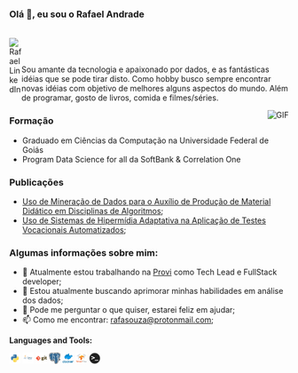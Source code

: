 ### Olá 👋, eu sou o Rafael Andrade

<br/>

<a href="https://www.linkedin.com/in/rafaelsandrade/">
  <img align="left" alt="Rafael LinkedIn" width="22px" src="https://cdn.jsdelivr.net/npm/simple-icons@v3/icons/linkedin.svg" />
</a>

<br/>
<br/>

Sou amante da tecnologia e apaixonado por dados, e as fantásticas idéias que se pode tirar disto. Como hobby busco sempre encontrar novas idéias com objetivo de melhores alguns aspectos do mundo. Além de programar, gosto de livros, comida e filmes/séries.

  <img align="right" alt="GIF" src="https://media.giphy.com/media/1XCcD9VLQZ2Io/giphy.gif" />
  
### Formação

- Graduado em Ciências da Computação na Universidade Federal de Goiás
- Program Data Science for all da SoftBank & Correlation One

### Publicações

- [Uso de Mineração de Dados para o Auxílio de Produção de Material Didático em Disciplinas de Algoritmos](https://sol.sbc.org.br/index.php/wei/article/view/6641);
- [Uso de Sistemas de Hipermídia Adaptativa na Aplicação de Testes Vocacionais Automatizados](https://www.researchgate.net/publication/321390173_Uso_de_Sistemas_de_Hipermidia_Adaptativa_na_Aplicacao_de_Testes_Vocacionais_Automatizados);
  
### Algumas informações sobre mim:

- 🔭 Atualmente estou trabalhando na [Provi](https://provi.com.br/) como Tech Lead e FullStack developer;
- 🌱 Estou atualmente buscando aprimorar minhas habilidades em análise dos dados;
- 💬 Pode me perguntar o que quiser, estarei feliz em ajudar;
- 📫 Como me encontrar: rafasouza@protonmail.com;

**Languages and Tools:**  

<code><img height="20" src="https://raw.githubusercontent.com/github/explore/80688e429a7d4ef2fca1e82350fe8e3517d3494d/topics/python/python.png"></code>
<code><img height="20" src="https://raw.githubusercontent.com/github/explore/80688e429a7d4ef2fca1e82350fe8e3517d3494d/topics/java/java.png"></code>
<code><img height="20" src="https://raw.githubusercontent.com/github/explore/80688e429a7d4ef2fca1e82350fe8e3517d3494d/topics/git/git.png"></code>
<code><img height="20" src="https://raw.githubusercontent.com/github/explore/80688e429a7d4ef2fca1e82350fe8e3517d3494d/topics/postgresql/postgresql.png"></code>
<code><img height="20" src="https://raw.githubusercontent.com/github/explore/80688e429a7d4ef2fca1e82350fe8e3517d3494d/topics/docker/docker.png"></code>
<code><img height="20" src="https://raw.githubusercontent.com/github/explore/80688e429a7d4ef2fca1e82350fe8e3517d3494d/topics/tensorflow/tensorflow.png"></code>
<code><img height="20" src="https://raw.githubusercontent.com/github/explore/80688e429a7d4ef2fca1e82350fe8e3517d3494d/topics/terminal/terminal.png"></code>



